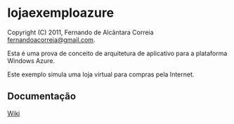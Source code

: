 ﻿lojaexemploazure
================

Copyright (C) 2011, Fernando de Alcântara Correia <fernandoacorreia@gmail.com>.

Esta é uma prova de conceito de arquitetura de aplicativo para a plataforma Windows Azure.

Este exemplo simula uma loja virtual para compras pela Internet.

Documentação
------------

[Wiki](https://github.com/fernandoacorreia/lojaexemploazure/wiki)
